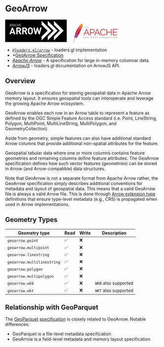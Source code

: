 # GeoArrow

![arrow-logo](../images/apache-arrow-small.png)
&emsp;
![apache-logo](../../../images/logos/apache-logo.png)

- _[`@loaders.gl/arrow`](/docs/modules/arrow)_ - loaders.gl implementation
- \*[GeoArrow Specification](https://github.com/geoarrow/geoarrow)
- _[Apache Arrow](https://arrow.apache.org/)_ - A specification for large in-memory columnar data.
- _[ArrowJS](/docs/arrowjs)_ - loaders.gl documentation on ArrowJS API.

## Overview

GeoArrow is a specification for storing geospatial data in Apache Arrow memory layout. It ensures geospatial tools can interoperate and leverage the growing Apache Arrow ecosystem.

GeoArrow enables each row in an Arrow table to represent a feature as defined by the OGC Simple Feature Access standard (i.e. Point, LineString, Polygon, MultiPoint, MultiLineString, MultiPolygon, and GeometryCollection).

Aside from geometry, simple features can also have additional standard Arrow columns that provide additional non-spatial attributes for the feature.

Geospatial tabular data where one or more columns contains feature geometries and remaining columns define feature attributes. The GeoArrow specification defines how such vector features (geometries) can be stored in Arrow (and Arrow-compatible) data structures.

Note that GeoArrow is not a separate format from Apache Arrow rather, the GeoArrow specification simply describes additional conventions for metadata and layout of geospatial data. This means that a valid GeoArrow file is always a valid Arrow file. This is done through [Arrow extension type](https://arrow.apache.org/docs/format/Columnar.html#extension-types) definitions that ensure type-level metadata (e.g., CRS) is propagated when used in Arrow implementations.

## Geometry Types

| Geometry type              | Read | Write | Description          |
| -------------------------- | ---- | ----- | -------------------- |
| `geoarrow.point`           | ✅   | ❌    |                      |
| `geoarrow.multipoint`      | ✅   | ❌    |                      |
| `geoarrow.linestring`      | ✅   | ❌    |                      |
| `geoarrow.multilinestring` | ✅   | ❌    |                      |
| `geoarrow.polygon`         | ✅   | ❌    |                      |
| `geoarrow.multipolygon`    | ✅   | ❌    |                      |
| `geoarrow.wkb`             | ✅   | ❌    | `WKB` also supported |
| `geoarrow.wkt`             | ✅   | ❌    | `WKT` also supported |

## Relationship with GeoParquet

The [GeoParquet](/docs/modules/parquet/formats/geoparquet) [specification](https://github.com/opengeospatial/geoparquet) is closely related to GeoArrow. Notable differences:

- GeoParquet is a file-level metadata specification
- GeoArrow is a field-level metadata and memory layout specification
